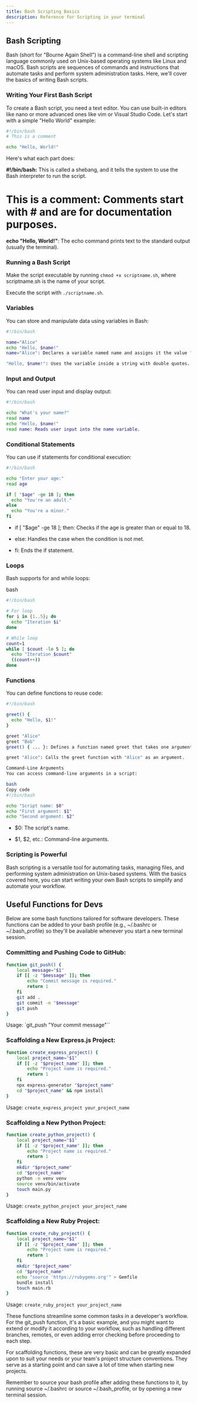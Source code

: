```yaml
---
title: Bash Scripting Basics
description: Reference for Scripting in your terminal
---
```


## Bash Scripting
Bash (short for "Bourne Again Shell") is a command-line shell and scripting language commonly used on Unix-based operating systems like Linux and macOS. Bash scripts are sequences of commands and instructions that automate tasks and perform system administration tasks. Here, we'll cover the basics of writing Bash scripts.

### Writing Your First Bash Script
To create a Bash script, you need a text editor. You can use built-in editors like nano or more advanced ones like vim or Visual Studio Code. Let's start with a simple "Hello World" example:

```bash
#!/bin/bash
# This is a comment

echo "Hello, World!"
```
Here's what each part does:

**#!/bin/bash:** This is called a shebang, and it tells the system to use the Bash interpreter to run the script.

# This is a comment: Comments start with # and are for documentation purposes.

**echo "Hello, World!"**: The echo command prints text to the standard output (usually the terminal).

### Running a Bash Script
Make the script executable by running `chmod +x scriptname.sh`, where scriptname.sh is the name of your script.

Execute the script with `./scriptname.sh`.

### Variables
You can store and manipulate data using variables in Bash:

```bash
#!/bin/bash

name="Alice"
echo "Hello, $name!"
name="Alice": Declares a variable named name and assigns it the value "Alice."

"Hello, $name!": Uses the variable inside a string with double quotes. Bash will replace $name with the variable's value.
```

### Input and Output
You can read user input and display output:

```bash
#!/bin/bash

echo "What's your name?"
read name
echo "Hello, $name!"
read name: Reads user input into the name variable.
```

### Conditional Statements
You can use if statements for conditional execution:

```bash
#!/bin/bash

echo "Enter your age:"
read age

if [ "$age" -ge 18 ]; then
  echo "You're an adult."
else
  echo "You're a minor."
fi
```

- if [ "$age" -ge 18 ]; then: Checks if the age is greater than or equal to 18.

- else: Handles the case when the condition is not met.

- fi: Ends the if statement.

### Loops
Bash supports for and while loops:

bash
```bash
#!/bin/bash

# For loop
for i in {1..5}; do
  echo "Iteration $i"
done

# While loop
count=1
while [ $count -le 5 ]; do
  echo "Iteration $count"
  ((count++))
done
```
### Functions
You can define functions to reuse code:

```bash
#!/bin/bash

greet() {
  echo "Hello, $1!"
}

greet "Alice"
greet "Bob"
greet() { ... }: Defines a function named greet that takes one argument.

greet "Alice": Calls the greet function with "Alice" as an argument.

Command-Line Arguments
You can access command-line arguments in a script:

bash
Copy code
#!/bin/bash

echo "Script name: $0"
echo "First argument: $1"
echo "Second argument: $2"
```
- $0: The script's name.

- $1, $2, etc.: Command-line arguments.

### Scripting is Powerful
Bash scripting is a versatile tool for automating tasks, managing files, and performing system administration on Unix-based systems. With the basics covered here, you can start writing your own Bash scripts to simplify and automate your workflow.

## Useful Functions for Devs

Below are some bash functions tailored for software developers. These functions can be added to your bash profile (e.g., ~/.bashrc or ~/.bash_profile) so they'll be available whenever you start a new terminal session.

### Committing and Pushing Code to GitHub:
```bash
function git_push() {
    local message="$1"
    if [[ -z "$message" ]]; then
        echo "Commit message is required."
        return 1
    fi
    git add .
    git commit -m "$message"
    git push
}
```
Usage: `git_push "Your commit message"``

### Scaffolding a New Express.js Project:
```bash
function create_express_project() {
    local project_name="$1"
    if [[ -z "$project_name" ]]; then
        echo "Project name is required."
        return 1
    fi
    npx express-generator "$project_name"
    cd "$project_name" && npm install
}
```

Usage: `create_express_project your_project_name`

### Scaffolding a New Python Project:
```bash
function create_python_project() {
    local project_name="$1"
    if [[ -z "$project_name" ]]; then
        echo "Project name is required."
        return 1
    fi
    mkdir "$project_name"
    cd "$project_name"
    python -m venv venv
    source venv/bin/activate
    touch main.py
}
```

Usage: `create_python_project your_project_name`

### Scaffolding a New Ruby Project:
```bash
function create_ruby_project() {
    local project_name="$1"
    if [[ -z "$project_name" ]]; then
        echo "Project name is required."
        return 1
    fi
    mkdir "$project_name"
    cd "$project_name"
    echo "source 'https://rubygems.org'" > Gemfile
    bundle install
    touch main.rb
}
```

Usage: `create_ruby_project your_project_name`

These functions streamline some common tasks in a developer's workflow. For the git_push function, it's a basic example, and you might want to extend or modify it according to your workflow, such as handling different branches, remotes, or even adding error checking before proceeding to each step.

For scaffolding functions, these are very basic and can be greatly expanded upon to suit your needs or your team's project structure conventions. They serve as a starting point and can save a lot of time when starting new projects.

Remember to source your bash profile after adding these functions to it, by running source ~/.bashrc or source ~/.bash_profile, or by opening a new terminal session.